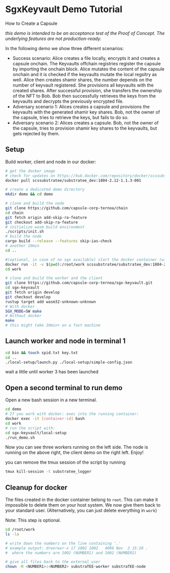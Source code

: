#  SgxKeyvault Demo Tutorial
 How to Create a Capsule

*this demo is intended to be an acceptance test of the Proof of Concept. The underlying features are not production-ready.*

In the following demo we show three different scenarios:
* Success scenario: Alice creates a file locally, encrypts it and creates a capsule onchain. The Keyvaults offchain registries register the capsule by importing the onchain block. Alice mutates the content of the capsule onchain and it is checked if the keyvaults mutate the local regsitry as well. Alice then creates shamir shares, the number depends on the number of keyvault registered. She provisions all keyvaults with the created shares. After successful provision, she transfers the ownership of the NFT to Bob. Bob then successfully retrieves the keys from the keyvaults and decrypts the previously encrypted file.
* Adversary scenario 1: Alices creates a capsule and provisions the keyvaults with the generated shamir key shares. Bob, not the owner of the capsule, tries to retrieve the keys, but fails to do so.
* Adversary scenario 2: Alices creates a capsule. Bob, not the owner of the capsule, tries to provision shamir key shares to the keyvaults, but gets rejected by them.


## Setup

Build worker, client and node in our docker:

```bash
# get the docker image
# check for updates on https://hub.docker.com/repository/docker/scssubstratee/substratee_dev
docker pull scssubstratee/substratee_dev:1804-2.12-1.1.3-001

# create a dedicated demo directory
mkdir demo && cd demo

# clone and build the node
git clone https://github.com/capsule-corp-ternoa/chain
cd chain
git fetch origin add-skip-ra-feature
git checkout add-skip-ra-feature
# initialize wasm build environment
./scripts/init.sh
# build the node
cargo build --release --features skip-ias-check
# another 10min
cd ..

#(optional, in case of no sgx available) start the docker container (with sgx support)
docker run -it -v $(pwd):/root/work scssubstratee/substratee_dev:1804-2.12-1.1.3-001 /bin/bash
cd work

# clone and build the worker and the client
git clone https://github.com/capsule-corp-ternoa/sgx-keyvault.git
cd sgx-keyvault
git fetch origin develop
git checkout develop
rustup target add wasm32-unknown-unknown
# With docker
SGX_MODE=SW make
# Without docker
make
# this might take 10min+ on a fast machine
```

## Launch worker and node in terminal 1
```bash
cd bin && touch spid.txt key.txt
cd ..
./local-setup/launch.py ./local-setup/simple-config.json
```
wait a little until worker 3 has been launched

## Open a second terminal to run demo
Open a new bash session in a new terminal.

```bash
cd demo
# If you work with docker: exec into the running container:
docker exec -it [container-id] bash
cd work
# run the script with:
cd sgx-keyvault/local-setup
./run_demo.sh
```
Now you can see three workers running on the left side. The node is running on the above right, the client demo on the right left.
Enjoy!

you can remove the tmux session of the script by running
```bash
tmux kill-session -t substratee_logger
```

## Cleanup for docker
The files created in the docker container belong to `root`. This can make it impossible to delete them on your host system. We now give them back to your standard user. (Alternatively, you can just delete everything in `work`)

Note: This step is optional.

```bash
cd /root/work
ls -la

# write down the numbers on the line containing '.'
# example output: drwxrwxr-x 17 1002 1002   4096 Nov  2 15:10 .
#  where the numbers are 1002 (NUMBER1) and 1002 (NUMBER2)

# give all files back to the external user
chown -R <NUMBER1>:<NUMBER2> substraTEE-worker substraTEE-node
```
